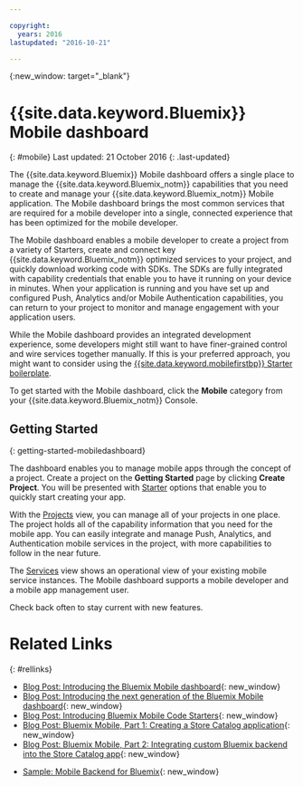 ```yaml
---

copyright:
  years: 2016
lastupdated: "2016-10-21"

---
```

{:new_window: target="_blank"}

# {{site.data.keyword.Bluemix}} Mobile dashboard
{: #mobile}
Last updated: 21 October 2016
{: .last-updated}

The {{site.data.keyword.Bluemix}} Mobile dashboard offers a single place to manage the {{site.data.keyword.Bluemix_notm}} capabilities that you need to create and manage your {{site.data.keyword.Bluemix_notm}} Mobile application. The Mobile dashboard brings the most common services that are required for a mobile developer into a single, connected experience that has been optimized for the mobile developer.

The Mobile dashboard enables a mobile developer to create a project from a variety of Starters, create and connect key {{site.data.keyword.Bluemix_notm}} optimized services to your project, and quickly download working code with SDKs. The SDKs are fully integrated with capability credentials that enable you to have it running on your device in minutes. When your application is running and you have set up and configured Push, Analytics and/or Mobile Authentication capabilities, you can return to your project to monitor and manage engagement with your application users.

While the Mobile dashboard provides an integrated development experience, some developers might still want to have finer-grained control and wire services together manually. If this is your preferred approach, you might want to consider using the [{{site.data.keyword.mobilefirstbp}} Starter boilerplate](try_mobile.html).


<!--With {{site.data.keyword.Bluemix}} Mobile services, you can incorporate pre-built, managed, and scalable cloud services into your mobile applications. You can focus on building your mobile apps, instead of the complexities of managing the back-end infrastructure.

The Mobile dashboard provides an integrated experience on {{site.data.keyword.Bluemix_notm}} where you can create mobile projects easily from within the dashboard.
-->


To get started with the Mobile dashboard, click the **Mobile** category from your {{site.data.keyword.Bluemix_notm}} Console.


## Getting Started
{: getting-started-mobiledashboard}

The dashboard enables you to manage mobile apps through the concept of a project. Create a project on the **Getting Started** page by clicking **Create Project**. You will be presented with [Starter](starters.html) options that enable you to quickly start creating your app.

With the [Projects](projects.html) view, you can manage all of your projects in one place. The project holds all of the capability information that you need for the mobile app. You can easily integrate and manage Push, Analytics, and Authentication mobile services in the project, with more capabilities to follow in the near future.

The [Services](services.html) view shows an operational view of your existing mobile service instances. The Mobile dashboard supports a mobile developer and a mobile app management user.


<!--You can also discover the {{site.data.keyword.Bluemix_notm}} Mobile offerings, link to the Mobile documentation and get answers from our {{site.data.keyword.Bluemix_notm}} Mobile services community on Stack Overflow.-->


Check back often to stay current with new features.


# Related Links
{: #rellinks}

<!-- links to internal services don't work
## {{site.data.keyword.Bluemix_notm}} Mobile services
{: #general}
* [Mobile Analytics (Beta)](../services/mobileanalytics/index.html){: new_window}
* [Mobile Client Access](../services/mobileaccess/index.html){: new_window}
* [Mobile Foundation](../services/mobilefoundation/index.html){: new_window}
* [Mobile Quality Assurance)](../services/MobileQualityAssurance/index.html){: new_window}
* [Push Notifications](../services/mobilepush/index.html){: new_window}
-->

<!--## Blog Posts
{: #general}
-->
* [Blog Post: Introducing the Bluemix Mobile dashboard](https://developer.ibm.com/bluemix/2016/07/08/new-bluemix-mobile-dashboard/){: new_window}
* [Blog Post: Introducing the next generation of the Bluemix Mobile dashboard](https://www.ibm.com/blogs/bluemix/2016/10/next-gen-bluemix-mobile-dashboard/){: new_window}
* [Blog Post: Introducing Bluemix Mobile Code Starters](https://www.ibm.com/blogs/bluemix/2016/10/rapid-dev-with-mobile-code-starters/){: new_window}
* [Blog Post: Bluemix Mobile, Part 1: Creating a Store Catalog application](https://developer.ibm.com/bluemix/2016/07/13/bluemix-mobile-creating-store-catalog-app-part1/){: new_window}
* [Blog Post: Bluemix Mobile, Part 2: Integrating custom Bluemix backend into the Store Catalog app](https://developer.ibm.com/bluemix/2016/07/14/bluemix-mobile-integrating-custom-backend-part2/){: new_window}

<!--## Tutorials and Samples
{: #samples}
-->
* [Sample: Mobile Backend for Bluemix](https://github.com/ibm-bluemix-mobile-services/mobiledashboard-storecatalog-backend){: new_window}
